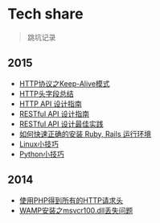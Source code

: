 Tech share
==========
> 跳坑记录

2015
----

- [HTTP协议之Keep-Alive模式](http/http_protocol_KeepAlive.md)
- [HTTP头字段总结](http/summary_of_http_header.md)
- [HTTP API 设计指南](http/HTTP_API_design_guide.md)
- [RESTful API 设计指南](http/RESTFUL_API_design_guide.md)
- [RESTful API 设计最佳实践](http/RESTFUL_API_best_practice.md)
- [如何快速正确的安装 Ruby, Rails 运行环境](ruby/install_ruby.md)
- [Linux小技巧](Linux/Linux_Tips.md)
- [Python小技巧](python/Python_Tips.md)

2014
----

- [使用PHP得到所有的HTTP请求头](php/read_any_request_header_in_PHP.md)
- [WAMP安装之msvcr100.dll丢失问题](2014/2014-11-18-WAMP_setup_error.md)